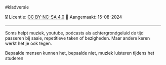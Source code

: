 #kladversie

🎖️ Licentie: [CC BY-NC-SA 4.0](https://creativecommons.org/licenses/by-nc-sa/4.0/)
📅 Aangemaakt: 15-08-2024

---
Soms helpt muziek, youtube, podcasts als achtergrondgeluid de tijd passeren bij saaie, repetitieve taken of bezigheden. Maar andere keren werkt het je ook tegen. 


Bepaalde mensen kunnen het, bepaalde niet, muziek luisteren tijdens het studeren 